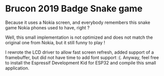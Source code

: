 Brucon 2019 Badge Snake game
============================

Because it uses a Nokia screen, and everybody remembers this snake
game Nokia phones used to have, right ?

Well, this small implementation is not optimized and does not match
the original one from Nokia, but it still funny to play !

I rewrote the LCD driver to allow fast screen refresh, added support
of a framebuffer, but did not have time to add font support :(. 
Anyway, feel free to install the Espressif Development Kid for ESP32
and compile this small application.
